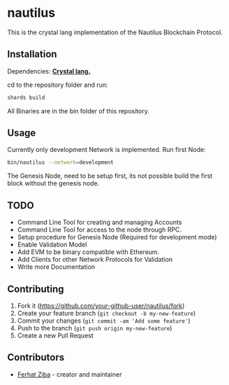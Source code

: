 # nautilus

This is the crystal lang implementation of the Nautilus Blockchain Protocol.

## Installation
Dependencies:
**[Crystal lang.](https://github.com/crystal-lang/crystal)**

cd to the repository folder and run:

```zsh
shards build
```

All Binaries are in the bin folder of this repository.

## Usage

Currently only development Network is implemented. Run first Node:

```zsh
bin/nautilus --network=development
```

The Genesis Node, need to be setup first, its not possible build the first block without the genesis node.

## TODO

- Command Line Tool for creating and managing Accounts
- Command Line Tool for access to the node through RPC.
- Setup procedure for Genesis Node (Required for development mode)
- Enable Validation Model
- Add EVM to be binary compatible with Ethereum.
- Add Clients for other Network Protocols for Validation
- Write more Documentation

## Contributing

1. Fork it (<https://github.com/your-github-user/nautilus/fork>)
2. Create your feature branch (`git checkout -b my-new-feature`)
3. Commit your changes (`git commit -am 'Add some feature'`)
4. Push to the branch (`git push origin my-new-feature`)
5. Create a new Pull Request

## Contributors

- [Ferhat Ziba](https://github.com/fero46) - creator and maintainer

